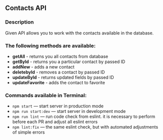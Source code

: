 ## Contacts API

### Description

Given API allows you to work with the contacts available in the database.

### The following methods are available:

- **getAll** - returns you all contacts from database
- **getById** - returns you a particular contact by passed ID
- **addNew** - adds a new contact
- **deletebyId** - removes a contact by passed ID
- **updateById** - returns updated fields by passed ID
- **updateFavorite** - adds the contact to favorite

### Commands available in Terminal:

- `npm start` &mdash; start server in production mode
- `npm run start:dev` &mdash; start server in development mode
- `npm run lint` &mdash; run code check from eslint. it is necessary to perform before each PR and adjust all eslint errors
- `npm lint:fix` &mdash; the same eslint check, but with automated adjustments of simple errors
